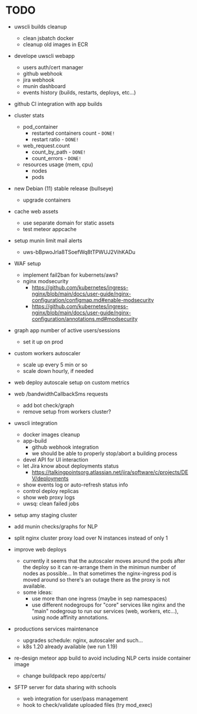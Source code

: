 # TODO

* uwscli builds cleanup
    * clean jsbatch docker
    * cleanup old images in ECR

* develope uwscli webapp
    * users auth/cert manager
    * github webhook
    * jira webhook
    * munin dashboard
    * events history (builds, restarts, deploys, etc...)

* github CI integration with app builds

* cluster stats
    * pod_container
        * restarted containers count - `DONE!`
        * restart ratio - `DONE!`
    * web_request.count
        * count_by_path - `DONE!`
        * count_errors - `DONE!`
    * resources usage (mem, cpu)
        * nodes
        * pods

* new Debian (11) stable release (bullseye)
    * upgrade containers

* cache web assets
    * use separate domain for static assets
    * test meteor appcache

* setup munin limit mail alerts
    * uws-bBpwoJrla8TSoefWq8tTPWUJ2VihKADu

* WAF setup
    * implement fail2ban for kubernets/aws?
    * nginx modsecurity
        * https://github.com/kubernetes/ingress-nginx/blob/main/docs/user-guide/nginx-configuration/configmap.md#enable-modsecurity
        * https://github.com/kubernetes/ingress-nginx/blob/main/docs/user-guide/nginx-configuration/annotations.md#modsecurity

* graph app number of active users/sessions
    * set it up on prod

* custom workers autoscaler
    * scale up every 5 min or so
    * scale down hourly, if needed

* web deploy autoscale setup on custom metrics

* web /bandwidthCallbackSms requests
    * add bot check/graph
    * remove setup from workers cluster?

* uwscli integration
    * docker images cleanup
    * app-build
        * github webhook integration
        * we should be able to properly stop/abort a building process
    * devel API for UI interaction
    * let Jira know about deployments status
        * https://talkingpointsorg.atlassian.net/jira/software/c/projects/DEV/deployments
    * show events log or auto-refresh status info
    * control deploy replicas
    * show web proxy logs
    * uwsq: clean failed jobs

* setup amy staging cluster

* add munin checks/graphs for NLP

* split nginx cluster proxy load over N instances instead of only 1

* improve web deploys
    * currently it seems that the autoscaler moves around the pods after the deploy so it can re-arrange them in the minimun number of nodes as possible... In that sometimes the nginx-ingress pod is moved around so there's an outage there as the proxy is not available.
    * some ideas:
        * use more than one ingress (maybe in sep namespaces)
        * use different nodegroups for "core" services like nginx and the "main" nodegroup to run our services (web, workers, etc...), using node affinity annotations.

* productions services maintenance
    * upgrades schedule: nginx, autoscaler and such...
    * k8s 1.20 already available (we run 1.19)

* re-design meteor app build to avoid including NLP certs inside container image
    * change buildpack repo app/certs/

* SFTP server for data sharing with schools
    * web integration for user/pass management
    * hook to check/validate uploaded files (try mod_exec)

